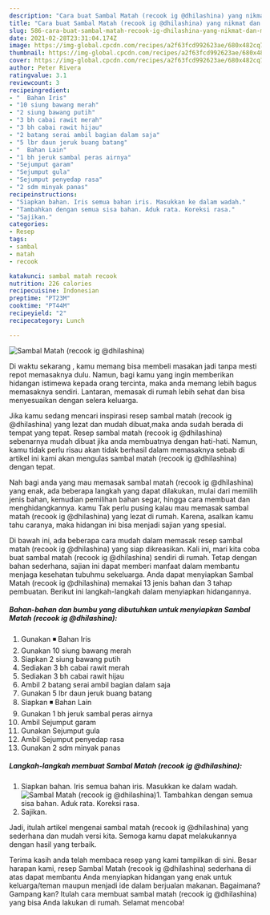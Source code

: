```yaml
---
description: "Cara buat Sambal Matah (recook ig @dhilashina) yang nikmat dan Mudah Dibuat"
title: "Cara buat Sambal Matah (recook ig @dhilashina) yang nikmat dan Mudah Dibuat"
slug: 586-cara-buat-sambal-matah-recook-ig-dhilashina-yang-nikmat-dan-mudah-dibuat
date: 2021-02-28T23:31:04.174Z
image: https://img-global.cpcdn.com/recipes/a2f63fcd992623ae/680x482cq70/sambal-matah-recook-ig-dhilashina-foto-resep-utama.jpg
thumbnail: https://img-global.cpcdn.com/recipes/a2f63fcd992623ae/680x482cq70/sambal-matah-recook-ig-dhilashina-foto-resep-utama.jpg
cover: https://img-global.cpcdn.com/recipes/a2f63fcd992623ae/680x482cq70/sambal-matah-recook-ig-dhilashina-foto-resep-utama.jpg
author: Peter Rivera
ratingvalue: 3.1
reviewcount: 3
recipeingredient:
- "  Bahan Iris"
- "10 siung bawang merah"
- "2 siung bawang putih"
- "3 bh cabai rawit merah"
- "3 bh cabai rawit hijau"
- "2 batang serai ambil bagian dalam saja"
- "5 lbr daun jeruk buang batang"
- "  Bahan Lain"
- "1 bh jeruk sambal peras airnya"
- "Sejumput garam"
- "Sejumput gula"
- "Sejumput penyedap rasa"
- "2 sdm minyak panas"
recipeinstructions:
- "Siapkan bahan. Iris semua bahan iris. Masukkan ke dalam wadah."
- "Tambahkan dengan semua sisa bahan. Aduk rata. Koreksi rasa."
- "Sajikan."
categories:
- Resep
tags:
- sambal
- matah
- recook

katakunci: sambal matah recook 
nutrition: 226 calories
recipecuisine: Indonesian
preptime: "PT23M"
cooktime: "PT44M"
recipeyield: "2"
recipecategory: Lunch

---
```



![Sambal Matah (recook ig @dhilashina)](https://img-global.cpcdn.com/recipes/a2f63fcd992623ae/680x482cq70/sambal-matah-recook-ig-dhilashina-foto-resep-utama.jpg)

Di waktu  sekarang , kamu memang bisa membeli masakan jadi tanpa mesti repot memasaknya dulu. Namun, bagi kamu yang ingin memberikan hidangan istimewa kepada orang tercinta, maka anda memang lebih bagus memasaknya sendiri. Lantaran, memasak di rumah lebih sehat dan bisa menyesuaikan dengan selera keluarga.

Jika kamu sedang mencari inspirasi resep sambal matah (recook ig @dhilashina) yang lezat dan mudah dibuat,maka anda sudah berada di tempat yang tepat. Resep sambal matah (recook ig @dhilashina)  sebenarnya mudah dibuat jika anda membuatnya dengan hati-hati. Namun, kamu tidak perlu risau akan tidak berhasil dalam memasaknya 
sebab di artikel ini kami akan mengulas sambal matah (recook ig @dhilashina) dengan tepat.  



Nah bagi anda yang mau memasak sambal matah (recook ig @dhilashina) yang enak, ada beberapa langkah yang dapat dilakukan, mulai dari memilih jenis bahan, kemudian pemilihan bahan segar, hingga cara membuat dan menghidangkannya. kamu Tak perlu pusing kalau mau memasak sambal matah (recook ig @dhilashina) yang lezat di rumah. Karena, asalkan kamu  tahu caranya, maka hidangan ini bisa menjadi sajian yang spesial.

Di bawah ini, ada beberapa cara mudah dalam memasak resep sambal matah (recook ig @dhilashina) yang siap dikreasikan. Kali ini, mari kita coba buat sambal matah (recook ig @dhilashina) sendiri di rumah. Tetap dengan bahan sederhana, sajian ini dapat memberi manfaat dalam membantu menjaga kesehatan tubuhmu sekeluarga. Anda dapat menyiapkan Sambal Matah (recook ig @dhilashina) memakai 13 jenis bahan dan 3 tahap pembuatan. Berikut ini langkah-langkah dalam menyiapkan hidangannya.

<!--inarticleads1-->

##### Bahan-bahan dan bumbu yang dibutuhkan untuk menyiapkan Sambal Matah (recook ig @dhilashina):

1. Gunakan  ◾ Bahan Iris
1. Gunakan 10 siung bawang merah
1. Siapkan 2 siung bawang putih
1. Sediakan 3 bh cabai rawit merah
1. Sediakan 3 bh cabai rawit hijau
1. Ambil 2 batang serai ambil bagian dalam saja
1. Gunakan 5 lbr daun jeruk buang batang
1. Siapkan  ◾ Bahan Lain
1. Gunakan 1 bh jeruk sambal peras airnya
1. Ambil Sejumput garam
1. Gunakan Sejumput gula
1. Ambil Sejumput penyedap rasa
1. Gunakan 2 sdm minyak panas




<!--inarticleads2-->

##### Langkah-langkah membuat Sambal Matah (recook ig @dhilashina):

1. Siapkan bahan. Iris semua bahan iris. Masukkan ke dalam wadah.
<img src="https://img-global.cpcdn.com/steps/c59a65061a2c37fa/160x128cq70/sambal-matah-recook-ig-dhilashina-langkah-memasak-1-foto.jpg" alt="Sambal Matah (recook ig @dhilashina)">1. Tambahkan dengan semua sisa bahan. Aduk rata. Koreksi rasa.
1. Sajikan.




Jadi, itulah artikel mengenai  sambal matah (recook ig @dhilashina)  yang sederhana dan mudah versi kita. Semoga kamu dapat melakukannya dengan hasil yang terbaik. 

Terima kasih anda telah membaca resep yang kami tampilkan di sini. Besar harapan kami, resep  Sambal Matah (recook ig @dhilashina) sederhana di atas dapat membantu Anda menyiapkan hidangan yang enak untuk keluarga/teman maupun menjadi ide dalam berjualan makanan. Bagaimana? Gampang kan? Itulah cara membuat sambal matah (recook ig @dhilashina) yang bisa Anda lakukan di rumah. Selamat mencoba!

